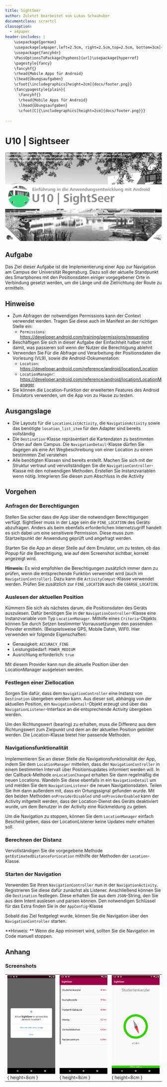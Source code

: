 ```yaml
---
title: SightSeer
author: Zuletzt bearbeitet von Lukas Schauhuber
documentclass: scrartcl
classoption:
  - a4paper
header-includes: |
    \usepackage{german} 
    \usepackage[a4paper,left=2.5cm, right=2.5cm,top=2.5cm, bottom=3cm]{geometry}
    \usepackage{fancyhdr}
    \PassOptionsToPackage{hyphens}{url}\usepackage{hyperref}
    \pagestyle{fancy}
    \fancyhf{}
    \rhead{Mobile Apps für Android}
    \lhead{Übungsaufgaben}
    \cfoot{\includegraphics[height=2cm]{docs/footer.png}}
    \fancypagestyle{plain}{
      \fancyhf{}
      \rhead{Mobile Apps für Android}
      \lhead{Übungsaufgaben}
      \cfoot[C]{\includegraphics[height=2cm]{docs/footer.png}}}
      
---
```


# U10 | Sightseer

![Cover für die zehnte Übungsaufgabe](./docs/cover.png)

## Aufgabe

Das Ziel dieser Aufgabe ist die Implementierung einer App zur Navigation am Campus der Universität Regensburg. Dazu soll der aktuelle Standpunkt des Smartphones mit den Positionsdaten einiger vorgegebener Orte in Verbindung gesetzt werden, um die Länge und die Zielrichtung der Route zu ermitteln.

## Hinweise

* Zum Abfragen der notwendigen Permissions kann der Context verwendet werden. Tragen Sie diese auch im Manifest an der richtigen Stelle ein:
  * `Permissions`: https://developer.android.com/training/permissions/requesting
* Beschäftigen Sie sich in dieser Aufgabe der Einfachheit halber nicht damit, was passieren soll wenn der Nutzer die Berechtigung ablehnt
* Verwenden Sie Für die Abfrage und Verarbeitung der Positionsdaten die Vorlesung (VL9), sowie die Android-Dokumentation:
  * `Location`: https://developer.android.com/reference/android/location/Location
  * `LocationManager`: https://developer.android.com/reference/android/location/LocationManager
* Sie können die Location-Funktion der erweiterten Features des Android Emulators verwenden, um die App von zu Hause zu testen.

## Ausgangslage
* Die Layouts für die `LocationListActivity`, die `NavigationActivity` sowie das benötigte `location_list_item` für den Adapter sind bereits vollständig
* Die `Destination`-Klasse repräsentiert die Kartendaten zu bestimmten Orten auf dem Campus. Die `NavigationDetail`-Klasse dürfen Sie dagegen als eine Art Wegbeschreibung von einer Location zu einem bestimmten Ziel verstehen
* Alle benötigten Klassen sind bereits erstellt. Machen Sie sich mit der Struktur vertraut und vervollständigen Sie die `NavigationController`-Klasse mit den notwendigen Methoden. Erstellen Sie Instanzvariablen wenn nötig. Integrieren Sie diesen zum Abschluss in die Activity

## Vorgehen
### Anfragen der Berechtigungen 
Stellen Sie sicher dass die App über die notwendigen Berechtigungen verfügt. SightSeer muss in der Lage sein die `FINE_LOCATION` des Geräts abzufragen. Anders als beim ebenfalls erforderlichen Internetzugriff handelt es sich dabei um eine sensitivere Permission. Diese muss zum Startzeitpunkt der Anwendung geprüft und angefragt werden.

Starten Sie die App an dieser Stelle auf dem Emulator, um zu testen, ob das Popup für die Berechtigung, wie auf dem Screenshot sichtbar, korrekt angezeigt wird.

**Hinweis:** Es wird empfohlen die Berechtigungen zusätzlich immer dann zu prüfen, wenn die entsprechende Funktion verwendet wird (auch im `NavigationController`). Dazu kann die `ActivityCompat`-Klasse verwendet werden. Prüfen Sie zusätzlich zur `FINE_LOCATION` auch die `COARSE_LOCATION`.


### Auslesen der aktuellen Position
Kümmern Sie sich als nächstes darum, die Positionsdaten des Geräts auszulesen. Dafür benötigen Sie in der `NavigationController`-Klasse eine Instanzvariable vom Typ `LocationManager`.
Mithilfe eines `Criteria`-Objekts können Sie durch Setzen bestimmter Vorraussetzungen den passenden Provider ermitteln. (Beispielsweise GPS, Mobile Daten, WIFI).
Hier verwenden wir folgende Eigenschaften:

* Genauigkeit: `ACCURACY_FINE`
* Leistungsbedarf: `POWER_MEDIUM`
* Ausrichtung erforderlich: `true`

Mit diesem Provider kann nun die aktuelle Position über den LocationManager ausgelesen werden.

### Festlegen einer Ziellocation
Sorgen Sie dafür, dass dem `NavigationController` eine Instanz von `Destination` übergeben werden kann. Aus dieser soll, abhängig von der aktuellen Position, ein `NavigationDetail`-Objekt erzeugt und über das `NavigationListener`-Interface an die entsprechende Activity übergeben werden.

Um den Richtungswert (bearing) zu erhalten, muss die Differenz aus dem Richtungswert zum Zielpunkt und dem an der aktuellen Position gebildet werden. Die Location-Klasse bietet hier passende Methoden.

### Navigationsfunktionalität
Implementieren Sie an dieser Stelle die Navigationsfunktionalität der App, indem Sie dem `LocationManager` mitteilen, dass der `NavigationController` in einem bestimmten Intervall über Positionsupdates informiert werden will.
In der Callback-Methode `onLocationChanged` erhalten Sie dann regelmäßig die neuen Locations. Wandeln Sie diese ebenfalls in ein `NavigationDetail` um und melden Sie dem `NavigationListener` die neuen Navigationsdaten. Teilen Sie ihm dann außerdem mit, dass ein Ortungssignal gefunden wurde.
Mit den beiden Methoden `onProviderDisabled` und `onProviderEnabled` kann der Activity mitgeteilt werden, dass der Location-Dienst des Geräts deaktiviert wurde, um dem Benutzer in der Activity eine Rückmeldung zu geben.

Um die Navigation zu stoppen, können Sie dem `LocationManager` einfach Bescheid geben, dass der LocationListener keine Updates mehr erhalten soll.

### Berechnen der Distanz
Vervollständigen Sie die vorgegebene Methode `getEstimatedDistanceForLocation` mithilfe der Methoden der `Location`-Klasse.

### Starten der Navigation
Verwenden Sie Ihren `NavigationController` nun in der `NavigationActivity`. Registrieren Sie diese dafür zunächst als Listener.
Anschließend können Sie die `Destination` festlegen. Diese erhalten Sie aus dem `JSON`-String, den Sie aus dem Intent auslesen und parsen können. Den notwendigen Schlüssel für das Extra finden Sie in der `AppConfig`-Klasse

Sobald das Ziel festgelegt wurde, können Sie die Navigation über den `NavigationController` starten.

**Hinweis: ** Wenn die App minimiert wird, sollten Sie die Navigation im Code manuell stoppen.

## Anhang
### Screenshots

| | | |
|-|-|-|
|![Screenshot der SightSeer-App](./docs/screenshot-1.png "Berechtigung"){ height=8cm } |![Screenshot der SightSeer-App](./docs/screenshot-2.png "LocationList Activity"){ height=8cm } |![Screenshot der SightSeer-App](./docs/screenshot-3.png "Navigation Activity"){ height=8cm } |

